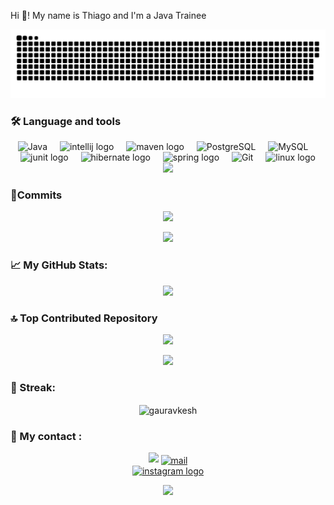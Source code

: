 Hi 👋! My name is Thiago and I'm a Java Trainee</h7>

![github contribution grid animation](https://raw.githubusercontent.com/thiagoHenrique19/thiagoHenrique19/output/github-contribution-grid-snake.svg)

<h3 align="left">🛠 Language and tools</h3>

<div align="center">
    <img alt="Java" width="45" height="45" src="https://raw.githubusercontent.com/HighAmbition211/HighAmbition211/auxiliary/languages/java.svg" />
  <img width="12" />
      <img src="https://cdn.jsdelivr.net/gh/devicons/devicon/icons/intellij/intellij-original.svg" height="40" alt="intellij logo"  />
  <img width="12" />
    <img src="https://miro.medium.com/v2/resize:fit:450/1*kbSGIVukG6lL7JtAa9wiDA.png" height="40" alt="maven logo" />
    <img width="12" />
      <img alt="PostgreSQL" width="45" height="45" src="https://raw.githubusercontent.com/HighAmbition211/HighAmbition211/auxiliary/databases/postgres.svg" />
  <img width="12" />
     <img alt="MySQL" width="45" height="45" src="https://raw.githubusercontent.com/HighAmbition211/HighAmbition211/auxiliary/databases/mysql.svg" />
  <img width="12" />
    <img src="https://junit.org/junit5/assets/img/junit5-logo.png" height="40" alt="junit logo" />
   <img width="12" />
    <img src="https://cdn.freebiesupply.com/logos/large/2x/hibernate-logo-png-transparent.png" height="40" alt="hibernate logo" />
    <img width="12" />
    <img src="https://cdn.jsdelivr.net/gh/devicons/devicon/icons/spring/spring-original.svg" height="40" alt="spring logo" />
    <img width="12" />
   <img alt="Git" width="45" height="45" src="https://raw.githubusercontent.com/HighAmbition211/HighAmbition211/auxiliary/tools/Github.gif" />
  <img width="12" />
  <img src="https://cdn.jsdelivr.net/gh/devicons/devicon/icons/linux/linux-original.svg" height="40" alt="linux logo"  />
<div

<div align="center">
    <img height="180em" src="https://github-readme-stats-sigma-five.vercel.app/api/top-langs/?username=thiagoHenrique19&layout=compact&langs_count=7&theme=dark"/>
</div>

<h3 align="left">🚀Commits</h3>
 

<div align="center">
    <img height="180em" src="https://github-readme-stats-sigma-five.vercel.app/api?username=thiagoHenrique19&show_icons=true&theme=dark&include_all_commits=false&count_private=true"/>



![](https://github-profile-summary-cards.vercel.app/api/cards/productive-time?username=thiagoHenrique19&theme=highcontrast)

<h3 align="left">📈 My GitHub Stats:</h3>

![](https://github-profile-summary-cards.vercel.app/api/cards/profile-details?username=thiagoHenrique19&theme=highcontrast)

<h3 align="left">🔝 Top Contributed Repository</h3>

![](https://github-contributor-stats.vercel.app/api?username=thiagoHenrique19&limit=5&theme=transparent&combine_all_yearly_contributions=true)

[![](https://visitcount.itsvg.in/api?id=thiagoHenrique19&icon=0&color=1)](https://visitcount.itsvg.in)

<h3 align="left">🎯 Streak:</h3>

 <img align="center"   width="400" src="https://github-readme-streak-stats.herokuapp.com/?user=thiagoHenrique19&theme=highcontrast&hide_border=true" alt="gauravkesh" />

<h3 align="left">📱 My contact :</h3>
<div align="center">
<img src="https://streak-stats.demolab.com?
</div>
    
<p align="center">
  <a href="mailto:thiagohenriquedeoliveira015@gmail.com" target="_blank">
    <img align="center" src="https://cdn.worldvectorlogo.com/logos/official-gmail-icon-2020-.svg" alt="mail" height="50" width="55" />


<div align="center">
    
<a href="https://www.instagram.com/_thiagohenrique?igsh=MW1yOTZ5cGE5NWhwaw%3D%3D&utm_source=qr">
  <img src="https://img.shields.io/static/v1?message=Instagram&logo=instagram&label=&color=E4405F&logoColor=white&labelColor=&style=for-the-badge" height="35" alt="instagram logo" />
</a>
</div>

<p align="center">
     <img src="https://capsule-render.vercel.app/api?type=waving&color=gradient&height=100&section=footer"/>
</p>
